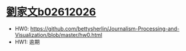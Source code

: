 # [劉家文](https://ceiba.ntu.edu.tw/course_admin/user/?op=stu_person&stu=b02705033&sort=)[b02612026](mailto:b02612026@ntu.edu.tw)

* HW0: https://github.com/bettysherlin/Journalism-Processing-and-Visualization/blob/master/hw0.html
* HW1: 逾期



